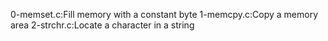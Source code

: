 0-memset.c:Fill memory with a constant byte
1-memcpy.c:Copy a memory area
2-strchr.c:Locate a character in a string

